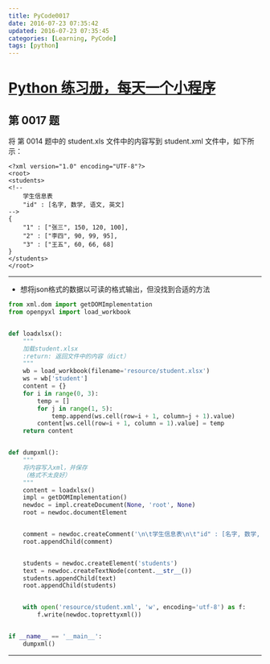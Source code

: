 ```yaml
---
title: PyCode0017
date: 2016-07-23 07:35:42
updated: 2016-07-23 07:35:45
categories: [Learning, PyCode]
tags: [python]
---
```


# [Python 练习册，每天一个小程序]( https://coding.net/u/xiaofeig/p/show-me-the-code/git)

## 第 0017 题


将 第 0014 题中的 student.xls 文件中的内容写到 student.xml 文件中，如下所示：

<!-- more -->

    <?xml version="1.0" encoding="UTF-8"?>
    <root>
    <students>
    <!--
        学生信息表
        "id" : [名字, 数学, 语文, 英文]
    -->
    {
        "1" : ["张三", 150, 120, 100],
        "2" : ["李四", 90, 99, 95],
        "3" : ["王五", 60, 66, 68]
    }
    </students>
    </root>


------------


- 想将json格式的数据以可读的格式输出，但没找到合适的方法


```python
from xml.dom import getDOMImplementation
from openpyxl import load_workbook


def loadxlsx():
    """
    加载student.xlsx
    :return: 返回文件中的内容（dict）
    """
    wb = load_workbook(filename='resource/student.xlsx')
    ws = wb['student']
    content = {}
    for i in range(0, 3):
        temp = []
        for j in range(1, 5):
            temp.append(ws.cell(row=i + 1, column=j + 1).value)
        content[ws.cell(row=i + 1, column = 1).value] = temp
    return content


def dumpxml():
    """
    将内容写入xml，并保存
    （格式不太良好）
    """
    content = loadxlsx()
    impl = getDOMImplementation()
    newdoc = impl.createDocument(None, 'root', None)
    root = newdoc.documentElement


    comment = newdoc.createComment('\n\t学生信息表\n\t"id" : [名字, 数学, 语文, 英文]\n\t')
    root.appendChild(comment)


    students = newdoc.createElement('students')
    text = newdoc.createTextNode(content.__str__())
    students.appendChild(text)
    root.appendChild(students)


    with open('resource/student.xml', 'w', encoding='utf-8') as f:
        f.write(newdoc.toprettyxml())


if __name__ == '__main__':
    dumpxml()
```




------------
